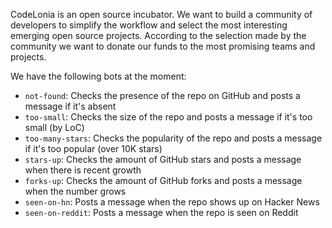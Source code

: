 

CodeLonia is an open source incubator. We want to build
a community of developers to simplify the workflow and select the most
interesting emerging open source projects. According to
the selection made by the community we want to donate
our funds to the most promising teams and projects.






We have the following bots at the moment:

  * `not-found`: Checks the presence of the repo on GitHub and posts a message if it's absent
  * `too-small`: Checks the size of the repo and posts a message if it's too small (by LoC)
  * `too-many-stars`: Checks the popularity of the repo and posts a message if it's too popular (over 10K stars)
  * `stars-up`: Checks the amount of GitHub stars and posts a message when there is recent growth
  * `forks-up`: Checks the amount of GitHub forks and posts a message when the number grows
  * `seen-on-hn`: Posts a message when the repo shows up on Hacker News
  * `seen-on-reddit`: Posts a message when the repo is seen on Reddit



